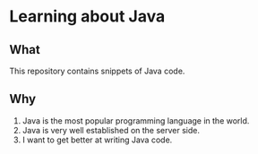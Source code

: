 # Learning about Java

## What
This repository contains snippets of Java code. 

## Why
1. Java is the most popular programming language in the world.
2. Java is very well established on the server side.
2. I want to get better at writing Java code.
